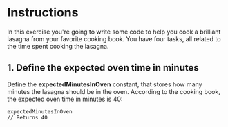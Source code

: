 # Instructions

In this exercise you're going to write some code to help you cook a brilliant lasagna from your favorite cooking book. You have four tasks, all related to the time spent cooking the lasagna.

## 1. Define the expected oven time in minutes

Define the **expectedMinutesInOven** constant, that stores how many minutes the lasagna should be in the oven. According to the cooking book, the expected oven time in minutes is 40:

    expectedMinutesInOven
    // Returns 40
